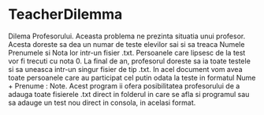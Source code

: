 # TeacherDilemma
Dilema Profesorului.
Aceasta problema ne prezinta situatia unui profesor. Acesta doreste sa dea un numar de teste elevilor sai si sa treaca Numele Prenumele si Nota lor intr-un fisier .txt. Persoanele care lipsesc de la test vor fi trecuti cu nota 0.
La final de an, profesorul doreste sa ia toate testele si sa uneasca intr-un singur fisier de tip .txt. In acel document vom avea toate persoanele care au participat cel putin odata la teste in formatul Nume + Prenume : Note.
Acest program ii ofera posibilitatea profesorului de a adauga toate fisierele .txt direct in folderul in care se afla si programul sau sa adauge un test nou direct in consola, in acelasi format.

